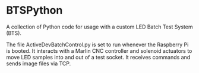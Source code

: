 # BTSPython

A collection of Python code for usage with a custom LED Batch Test System (BTS).

The file ActiveDevBatchControl.py is set to run whenever the Raspberry Pi is booted. It interacts with a Marlin CNC controller and solenoid actuators to move LED samples into and out of a test socket. It receives commands and sends image files via TCP.
